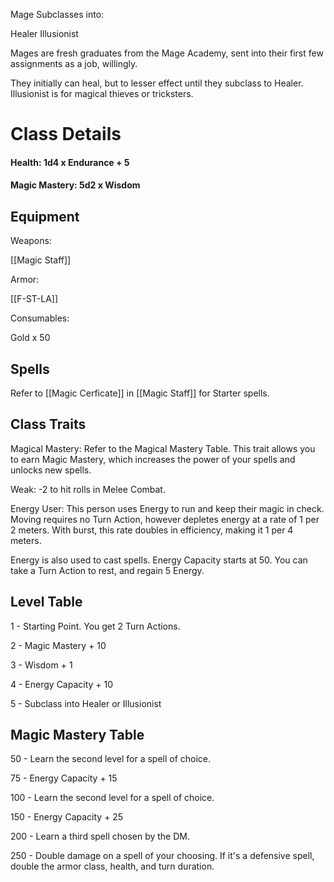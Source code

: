 Mage Subclasses into:

Healer
Illusionist	

Mages are fresh graduates from the Mage Academy, sent into their first few assignments as a job, willingly.

They initially can heal, but to lesser effect until they subclass to Healer. Illusionist is for magical thieves or tricksters.

# Class Details

#### Health: 1d4 x Endurance + 5
#### Magic Mastery: 5d2 x Wisdom

## Equipment

Weapons:

[[Magic Staff]]

Armor:

[[F-ST-LA]]

Consumables:

Gold x 50

## Spells

Refer to [[Magic Cerficate]] in [[Magic Staff]] for Starter spells.


## Class Traits

Magical Mastery:
Refer to the Magical Mastery Table. This trait allows you to earn Magic Mastery, which increases the power of your spells and unlocks new spells.

Weak:
-2 to hit rolls in Melee Combat.

Energy User:
This person uses Energy to run and keep their magic in check. Moving requires no Turn Action, however depletes energy at a rate of 1 per 2 meters. With burst, this rate doubles in efficiency, making it 1 per 4 meters.

Energy is also used to cast spells. Energy Capacity starts at 50. You can take a Turn Action to rest, and regain 5 Energy.

## Level Table

1 - Starting Point. You get 2 Turn Actions.

2 - Magic Mastery + 10

3 - Wisdom + 1

4 - Energy Capacity + 10

5 - Subclass into Healer or Illusionist

## Magic Mastery Table

50 - Learn the second level for a spell of choice.

75 - Energy Capacity + 15

100 - Learn the second level for a spell of choice.

150 - Energy Capacity + 25

200 - Learn a third spell chosen by the DM.

250 - Double damage on a spell of your choosing. If it's a defensive spell, double the armor class, health, and turn duration.